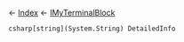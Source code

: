← [Index](Api-Index) ← [IMyTerminalBlock](Sandbox.ModAPI.Ingame.IMyTerminalBlock)

```csharp[string](System.String) DetailedInfo```